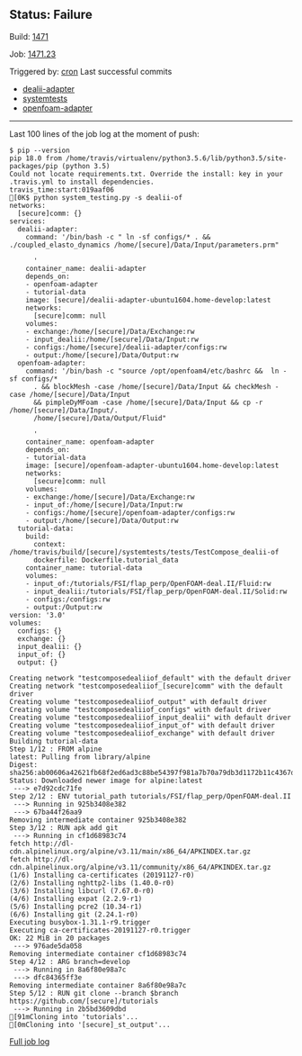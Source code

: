 ## Status: Failure 
Build: [1471](https://travis-ci.org/precice/systemtests/builds/639080221) 

Job: [1471.23](https://travis-ci.org/precice/systemtests/jobs/639080244) 

Triggered by: [cron](https://github.com/precice/systemtests/compare/968fe698268820917cf52199d2d3dcbaaf61fbaf...4c749ac41fec1ac0cc04f8e71fcd731e33705ab1) 
Last successful commits 
* [dealii-adapter](https://github.com/precice/dealii-adapter/compare/1cefd5edac2aea69ea37978eeb5479db3ada0042...d9a7dc3ed7e75c17e88adc4757c7bd5f44719b24)
* [systemtests](https://github.com/precice/systemtests/compare/4f15349af2e6b142f80dbeffbfffd5e75ea93b7e...ff457bed2521c9ab78f7f6e490c7785219151c1e)
* [openfoam-adapter](https://github.com/precice/openfoam-adapter/compare/7566319387fe...59b44bf3cbdc) 

---
Last 100 lines of the job log at the moment of push:
```
$ pip --version
pip 18.0 from /home/travis/virtualenv/python3.5.6/lib/python3.5/site-packages/pip (python 3.5)
Could not locate requirements.txt. Override the install: key in your .travis.yml to install dependencies.
travis_time:start:019aaf06[0K$ python system_testing.py -s dealii-of
networks:
  [secure]comm: {}
services:
  dealii-adapter:
    command: '/bin/bash -c " ln -sf configs/* . &&  ./coupled_elasto_dynamics /home/[secure]/Data/Input/parameters.prm"

      '
    container_name: dealii-adapter
    depends_on:
    - openfoam-adapter
    - tutorial-data
    image: [secure]/dealii-adapter-ubuntu1604.home-develop:latest
    networks:
      [secure]comm: null
    volumes:
    - exchange:/home/[secure]/Data/Exchange:rw
    - input_dealii:/home/[secure]/Data/Input:rw
    - configs:/home/[secure]/dealii-adapter/configs:rw
    - output:/home/[secure]/Data/Output:rw
  openfoam-adapter:
    command: '/bin/bash -c "source /opt/openfoam4/etc/bashrc &&  ln -sf configs/*
      . && blockMesh -case /home/[secure]/Data/Input && checkMesh -case /home/[secure]/Data/Input
      && pimpleDyMFoam -case /home/[secure]/Data/Input && cp -r /home/[secure]/Data/Input/.
      /home/[secure]/Data/Output/Fluid"

      '
    container_name: openfoam-adapter
    depends_on:
    - tutorial-data
    image: [secure]/openfoam-adapter-ubuntu1604.home-develop:latest
    networks:
      [secure]comm: null
    volumes:
    - exchange:/home/[secure]/Data/Exchange:rw
    - input_of:/home/[secure]/Data/Input:rw
    - configs:/home/[secure]/openfoam-adapter/configs:rw
    - output:/home/[secure]/Data/Output:rw
  tutorial-data:
    build:
      context: /home/travis/build/[secure]/systemtests/tests/TestCompose_dealii-of
      dockerfile: Dockerfile.tutorial_data
    container_name: tutorial-data
    volumes:
    - input_of:/tutorials/FSI/flap_perp/OpenFOAM-deal.II/Fluid:rw
    - input_dealii:/tutorials/FSI/flap_perp/OpenFOAM-deal.II/Solid:rw
    - configs:/configs:rw
    - output:/Output:rw
version: '3.0'
volumes:
  configs: {}
  exchange: {}
  input_dealii: {}
  input_of: {}
  output: {}

Creating network "testcomposedealiiof_default" with the default driver
Creating network "testcomposedealiiof_[secure]comm" with the default driver
Creating volume "testcomposedealiiof_output" with default driver
Creating volume "testcomposedealiiof_configs" with default driver
Creating volume "testcomposedealiiof_input_dealii" with default driver
Creating volume "testcomposedealiiof_input_of" with default driver
Creating volume "testcomposedealiiof_exchange" with default driver
Building tutorial-data
Step 1/12 : FROM alpine
latest: Pulling from library/alpine
Digest: sha256:ab00606a42621fb68f2ed6ad3c88be54397f981a7b70a79db3d1172b11c4367d
Status: Downloaded newer image for alpine:latest
 ---> e7d92cdc71fe
Step 2/12 : ENV tutorial_path tutorials/FSI/flap_perp/OpenFOAM-deal.II
 ---> Running in 925b3408e382
 ---> 67ba44f26aa9
Removing intermediate container 925b3408e382
Step 3/12 : RUN apk add git
 ---> Running in cf1d68983c74
fetch http://dl-cdn.alpinelinux.org/alpine/v3.11/main/x86_64/APKINDEX.tar.gz
fetch http://dl-cdn.alpinelinux.org/alpine/v3.11/community/x86_64/APKINDEX.tar.gz
(1/6) Installing ca-certificates (20191127-r0)
(2/6) Installing nghttp2-libs (1.40.0-r0)
(3/6) Installing libcurl (7.67.0-r0)
(4/6) Installing expat (2.2.9-r1)
(5/6) Installing pcre2 (10.34-r1)
(6/6) Installing git (2.24.1-r0)
Executing busybox-1.31.1-r9.trigger
Executing ca-certificates-20191127-r0.trigger
OK: 22 MiB in 20 packages
 ---> 976ade5da058
Removing intermediate container cf1d68983c74
Step 4/12 : ARG branch=develop
 ---> Running in 8a6f80e98a7c
 ---> dfc84365ff3e
Removing intermediate container 8a6f80e98a7c
Step 5/12 : RUN git clone --branch $branch https://github.com/[secure]/tutorials
 ---> Running in 2b5bd3609dbd
[91mCloning into 'tutorials'...
[0mCloning into '[secure]_st_output'...

```
[
Full job log](https://api.travis-ci.org/v3/job/639080244/log.txt)